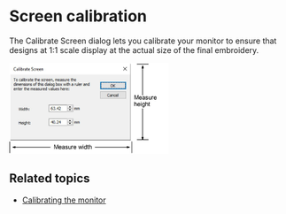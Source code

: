 # Screen calibration

The Calibrate Screen dialog lets you calibrate your monitor to ensure that designs at 1:1 scale display at the actual size of the final embroidery.

![CalibrateScreen.png](assets/CalibrateScreen.png)

## Related topics

- [Calibrating the monitor](../../Setup/hardware/Calibrating_the_monitor)

